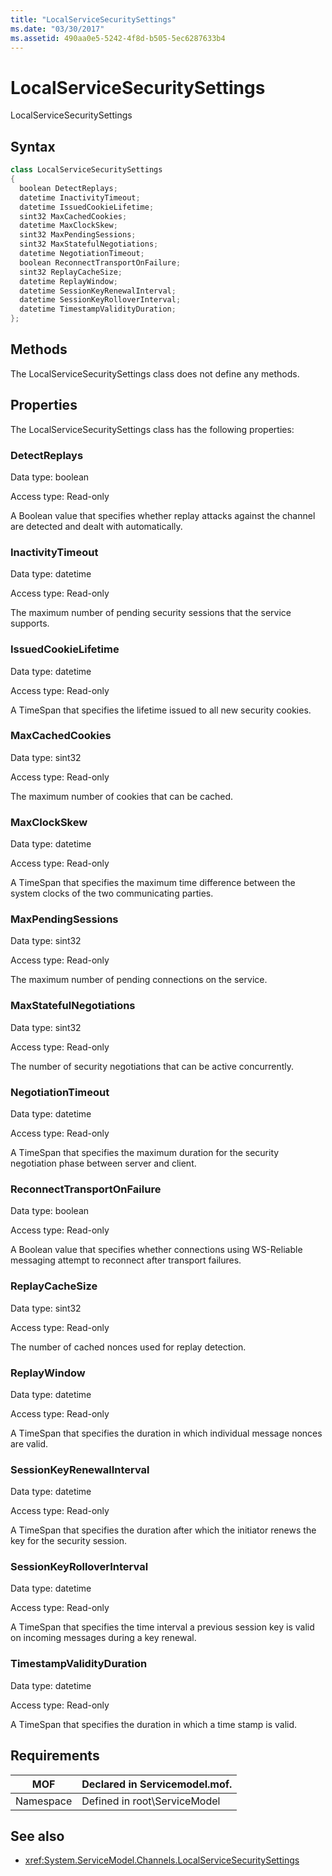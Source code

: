 ```yaml
---
title: "LocalServiceSecuritySettings"
ms.date: "03/30/2017"
ms.assetid: 490aa0e5-5242-4f8d-b505-5ec6287633b4
---
```

# LocalServiceSecuritySettings
LocalServiceSecuritySettings  
  
## Syntax  
  
```csharp
class LocalServiceSecuritySettings  
{  
  boolean DetectReplays;  
  datetime InactivityTimeout;  
  datetime IssuedCookieLifetime;  
  sint32 MaxCachedCookies;  
  datetime MaxClockSkew;  
  sint32 MaxPendingSessions;  
  sint32 MaxStatefulNegotiations;  
  datetime NegotiationTimeout;  
  boolean ReconnectTransportOnFailure;  
  sint32 ReplayCacheSize;  
  datetime ReplayWindow;  
  datetime SessionKeyRenewalInterval;  
  datetime SessionKeyRolloverInterval;  
  datetime TimestampValidityDuration;  
};  
```  
  
## Methods  
 The LocalServiceSecuritySettings class does not define any methods.  
  
## Properties  
 The LocalServiceSecuritySettings class has the following properties:  
  
### DetectReplays  
 Data type: boolean  
  
 Access type: Read-only  
  
 A Boolean value that specifies whether replay attacks against the channel are detected and dealt with automatically.  
  
### InactivityTimeout  
 Data type: datetime  
  
 Access type: Read-only  
  
 The maximum number of pending security sessions that the service supports.  
  
### IssuedCookieLifetime  
 Data type: datetime  
  
 Access type: Read-only  
  
 A TimeSpan that specifies the lifetime issued to all new security cookies.  
  
### MaxCachedCookies  
 Data type: sint32  
  
 Access type: Read-only  
  
 The maximum number of cookies that can be cached.  
  
### MaxClockSkew  
 Data type: datetime  
  
 Access type: Read-only  
  
 A TimeSpan that specifies the maximum time difference between the system clocks of the two communicating parties.  
  
### MaxPendingSessions  
 Data type: sint32  
  
 Access type: Read-only  
  
 The maximum number of pending connections on the service.  
  
### MaxStatefulNegotiations  
 Data type: sint32  
  
 Access type: Read-only  
  
 The number of security negotiations that can be active concurrently.  
  
### NegotiationTimeout  
 Data type: datetime  
  
 Access type: Read-only  
  
 A TimeSpan that specifies the maximum duration for the security negotiation phase between server and client.  
  
### ReconnectTransportOnFailure  
 Data type: boolean  
  
 Access type: Read-only  
  
 A Boolean value that specifies whether connections using WS-Reliable messaging attempt to reconnect after transport failures.  
  
### ReplayCacheSize  
 Data type: sint32  
  
 Access type: Read-only  
  
 The number of cached nonces used for replay detection.  
  
### ReplayWindow  
 Data type: datetime  
  
 Access type: Read-only  
  
 A TimeSpan that specifies the duration in which individual message nonces are valid.  
  
### SessionKeyRenewalInterval  
 Data type: datetime  
  
 Access type: Read-only  
  
 A TimeSpan that specifies the duration after which the initiator renews the key for the security session.  
  
### SessionKeyRolloverInterval  
 Data type: datetime  
  
 Access type: Read-only  
  
 A TimeSpan that specifies the time interval a previous session key is valid on incoming messages during a key renewal.  
  
### TimestampValidityDuration  
 Data type: datetime  
  
 Access type: Read-only  
  
 A TimeSpan that specifies the duration in which a time stamp is valid.  
  
## Requirements  
  
|MOF|Declared in Servicemodel.mof.|  
|---------|-----------------------------------|  
|Namespace|Defined in root\ServiceModel|  
  
## See also
- <xref:System.ServiceModel.Channels.LocalServiceSecuritySettings>
